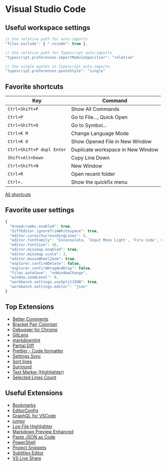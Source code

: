 # Visual Studio Code

## Useful workspace settings

```js
// Use relative path for auto-imports
"files.exclude": { ".vscode": true },

// Use relative path for Typescript auto-imports
"typescript.preferences.importModuleSpecifier": "relative"

// Use single quotes in Typescript auto-imports
"typescript.preferences.quoteStyle": "single"
```

## Favorite shortcuts

| Key                       | Command                           |
| ------------------------- | --------------------------------- |
| `Ctrl+Shift+P`            | Show All Commands                 |
| `Ctrl+P`                  | Go to File..., Quick Open         |
| `Ctrl+Shift+O`            | Go to Symbol...                   |
| `Ctrl+K M`                | Change Language Mode              |
| `Ctrl+K O`                | Show Opened File in New Window    |
| `Ctrl+Shift+P dupl Enter` | Duplicate workspace in New Window |
| `Shift+Alt+Down`          | Copy Line Down                    |
| `Ctrl+Shift+N`            | New Window                        |
| `Ctrl+R`                  | Open recent folder                |
| `Ctrl+.`                  | Show the quickfix menu            |

[All shortcuts](https://code.visualstudio.com/docs/getstarted/keybindings)

## Favorite user settings

```js
{
  "breadcrumbs.enabled": true,
  "diffEditor.ignoreTrimWhitespace": true,
  "editor.cursorSurroundingLines": 5,
  "editor.fontFamily": "Inconsolata, 'Input Mono Light', 'Fira Code', Consolas, 'Courier New', monospace",
  "editor.fontSize": 16,
  "editor.minimap.enabled": true,
  "editor.minimap.scale": 3,
  "editor.mouseWheelZoom": true,
  "explorer.confirmDelete": false,
  "explorer.confirmDragAndDrop": false,
  "files.autoSave": "onWindowChange",
  "window.zoomLevel": 0,
  "workbench.settings.useSplitJSON": true,
  "workbench.settings.editor": "json"
}
```

## Top Extensions

- [Better Comments](https://marketplace.visualstudio.com/items?itemName=aaron-bond.better-comments)
- [Bracket Pair Colorizer](https://marketplace.visualstudio.com/items?itemName=CoenraadS.bracket-pair-colorizer)
- [Debugger for Chrome](https://marketplace.visualstudio.com/items?itemName=msjsdiag.debugger-for-chrome)
- [GitLens](https://marketplace.visualstudio.com/items?itemName=eamodio.gitlens)
- [markdownlint](https://marketplace.visualstudio.com/items?itemName=DavidAnson.vscode-markdownlint)
- [Partial Diff](https://marketplace.visualstudio.com/items?itemName=ryu1kn.partial-diff)
- [Prettier - Code formatter](https://marketplace.visualstudio.com/items?itemName=esbenp.prettier-vscode)
- [Settings Sync](https://marketplace.visualstudio.com/items?itemName=Shan.code-settings-sync)
- [Sort lines](https://marketplace.visualstudio.com/items?itemName=Tyriar.sort-lines)
- [Surround](https://marketplace.visualstudio.com/items?itemName=yatki.vscode-surround)
- [Text Marker (Highlighter)](https://marketplace.visualstudio.com/items?itemName=ryu1kn.text-marker)
- [Selected Lines Count](https://marketplace.visualstudio.com/items?itemName=gurumukhi.selected-lines-count)

## Useful Extensions

- [Bookmarks](https://marketplace.visualstudio.com/items?itemName=alefragnani.Bookmarks)
- [EditorConfig](https://marketplace.visualstudio.com/items?itemName=EditorConfig.EditorConfig)
- [GraphQL for VSCode](https://marketplace.visualstudio.com/items?itemName=kumar-harsh.graphql-for-vscode)
- [jumpy](https://marketplace.visualstudio.com/items?itemName=wmaurer.vscode-jumpy)
- [Log File Highlighter](https://marketplace.visualstudio.com/items?itemName=emilast.LogFileHighlighter)
- [Markdown Preview Enhanced](https://marketplace.visualstudio.com/items?itemName=shd101wyy.markdown-preview-enhanced)
- [Paste JSON as Code](https://marketplace.visualstudio.com/items?itemName=quicktype.quicktype)
- [PowerShell](https://marketplace.visualstudio.com/items?itemName=ms-vscode.PowerShell)
- [Project Snippets](https://marketplace.visualstudio.com/items?itemName=rebornix.project-snippets)
- [Subtitles Editor](https://marketplace.visualstudio.com/items?itemName=pepri.subtitles-editor)
- [VS Live Share](https://marketplace.visualstudio.com/items?itemName=MS-vsliveshare.vsliveshare)
